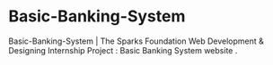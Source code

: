 # Basic-Banking-System
Basic-Banking-System | The Sparks Foundation Web Development &amp; Designing Internship Project : Basic Banking System website .
